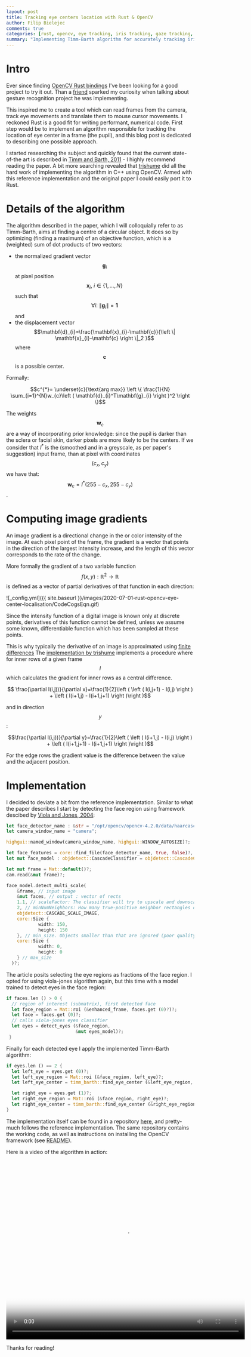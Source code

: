 ```yaml
---
layout: post
title: Tracking eye centers location with Rust & OpenCV
author: Filip Bielejec
comments: true
categories: [rust, opencv, eye tracking, iris tracking, gaze tracking, facial recognition, computer vision, viola-jones, timm barth]
summary: "Implementing Timm-Barth algorithm for accurately tracking iris location with Rust and OpenCV"
---
```


# <a name="intro"/> Intro

Ever since finding [OpenCV Rust bindings](https://github.com/twistedfall/opencv-rust/) I've been looking for a good project to try it out.
Than a [friend](https://github.com/jpmonettas/) sparked my curiosity when talking about gesture recognition project he was implementing.

This inspired me to create a tool which can read frames from the camera, track eye movements and translate them to mouse cursor movements.
I reckoned Rust is a good fit for writing performant, numerical code.
First step would be to implement an algorithm responsible for tracking the location of eye center in a frame (the pupil), and this blog post is dedicated to describing one possible approach.

I started researching the subject and quickly found that the current state-of-the art is described in [Timm and Barth, 2011](https://www.inb.uni-luebeck.de/fileadmin/files/PUBPDFS/TiBa11b.pdf) - I highly recommend reading the paper.
A bit more searching revealed that [trishume](https://github.com/trishume/eyeLike) did all the hard work of implementing the algorithm in C++ using OpenCV.
Armed with this reference implementation and the original paper I could easily port it to Rust.

# <a name="details"/> Details of the algorithm

The algorithm described in the paper, which I will colloquially refer to as Timm-Barth, aims at finding a centre of a circular object.
It does so by optimizing (finding a maximum) of an objective function, which is a (weighted) sum of dot products of two vectors:
- the normalized gradient vector $$\mathbf{g}_{i}$$ at pixel position $$\mathbf{x}_{i},\:i \in \{1,\dots, N\}$$ such that $$\forall i:\:\left \| \mathbf{g}_{i} \right \|=\mathbf{1}$$ and
- the displacement vector $$\mathbf{d}_{i}=\frac{\mathbf{x}_{i}-\mathbf{c}}{\left \| \mathbf{x}_{i}-\mathbf{c} \right \|_2 }$$
where $$\mathbf{c}$$ is a possible center.

Formally:

$$c^{*}= \underset{c}{\text{arg max}} \left \{ \frac{1}{N} \sum_{i=1}^{N}w_{c}\left ( \mathbf{d}_{i}^T\mathbf{g}_{i} \right )^2 \right \}$$

The weights $$\mathbf{w}_c$$ are a way of incorporating prior knowledge: since the pupil is darker than the sclera or facial skin, darker pixels are more likely to be the centers.
If we consider that $I^*$ is the (smoothed and in a greyscale, as per paper's suggestion) input frame, than at pixel with coordinates $$(c_x, c_y)$$ we have that: $$\mathbf{w}_c=I^*\left ( 255-c_x,255-c_y \right )$$.

# <a name="gradients"/> Computing image gradients

An image gradient is a directional change in the or color intensity of the image.
At each pixel point of the frame, the gradient is a vector that points in the direction of the largest intensity increase, and the length of this vector corresponds to the rate of the change.

More formally the gradient of a two variable function $$f(x,y):\mathbb{R}^2\rightarrow \mathbb{R}$$ is defined as a vector of partial derivatives of that function in each direction:

<!-- $$\nabla f = {\begin{bmatrix}g_{x}\\g_{y}\end{bmatrix}}={\begin{bmatrix}{\frac {\partial f}{\partial x}}\\{\frac {\partial f}{\partial y}}\end{bmatrix}$$ -->
![_config.yml]({{ site.baseurl }}/images/2020-07-01-rust-opencv-eye-center-localisation/CodeCogsEqn.gif)

Since the intensity function of a digital image is known only at discrete points, derivatives of this function cannot be defined, unless we assume some known, differentiable function which has been sampled at these points.

This is why typically the derivative of an image is approximated using [finite differences](https://en.wikipedia.org/wiki/Finite_difference)
The [implementation by trishume](https://github.com/trishume/eyeLike) implements a procedure where for inner rows of a given frame $$I$$ which calculates the gradient for inner rows as a central difference.
<!-- For $$\forall (i,j), \: i\neq j$$ the gradient in direction $$x$$ is: -->

$$ \frac{\partial I(i,j))}{\partial x}=\frac{1}{2}\left ( \left ( I(i,j+1) - I(i,j) \right )  + \left ( I(i+1,j) - I(i+1,j+1) \right )\right )$$

and in direction $$y$$:

$$\frac{\partial I(i,j))}{\partial y}=\frac{1}{2}\left ( \left ( I(i+1,j) - I(i,j) \right )  + \left ( I(i+1,j+1) - I(i+1,j+1) \right )\right )$$

For the edge rows the gradient value is the difference between the value and the adjacent position.

# <a name="implementation"/> Implementation

I decided to deviate a bit from the reference implementation.
Similar to what the paper describes I start by detecting the face region using framework descibed by [Viola and Jones, 2004](https://www.researchgate.net/publication/220660094_Robust_Real-Time_Face_Detection):

```rust
let face_detector_name : &str = "/opt/opencv/opencv-4.2.0/data/haarcascades/haarcascade_frontalface_alt.xml";
let camera_window_name = "camera";

highgui::named_window(camera_window_name, highgui::WINDOW_AUTOSIZE)?;

let face_features = core::find_file(face_detector_name, true, false)?,
let mut face_model : objdetect::CascadeClassifier = objdetect::CascadeClassifier::new(&face_features)?;

let mut frame = Mat::default()?;
cam.read(&mut frame)?;

face_model.detect_multi_scale(
    &frame, // input image
    &mut faces, // output : vector of rects
    1.1, // scaleFactor: The classifier will try to upscale and downscale the image by this factor
    2, // minNumNeighbors: How many true-positive neighbor rectangles do you want to assure before predicting a region as a face? The higher this face, the lower the chance of detecting a non-face as face, but also lower the chance of detecting a face as face.
    objdetect::CASCADE_SCALE_IMAGE,
    core::Size {
            width: 150,
            height: 150
    }, // min_size. Objects smaller than that are ignored (poor quality webcam is 640 x 480, so that should do it)
    core::Size {
            width: 0,
            height: 0
    } // max_size
  )?;
```

The article posits selecting the eye regions as fractions of the face region.
I opted for using viola-jones algorithm again, but this time with a model trained to detect eyes in the face region:

```rust
if faces.len () > 0 {
  // region of interest (submatrix), first detected face
  let face_region = Mat::roi (&enhanced_frame, faces.get (0)?)?;
  let face = faces.get (0)?;
  // calls viola-jones eyes classifier
  let eyes = detect_eyes (&face_region,
                          &mut eyes_model)?;
 }
```

Finally for each detected eye I apply the implemented Timm-Barth algorithm:

```rust
if eyes.len () == 2 {
  let left_eye = eyes.get (0)?;
  let left_eye_region = Mat::roi (&face_region, left_eye)?;
  let left_eye_center = timm_barth::find_eye_center (&left_eye_region, left_eye.width)?;

  let right_eye = eyes.get (1)?;
  let right_eye_region = Mat::roi (&face_region, right_eye)?;
  let right_eye_center = timm_barth::find_eye_center (&right_eye_region, right_eye.width)?;
}
```

The implementation itself can be found in a repository [here](https://github.com/fbielejec/rust-opencv/blob/master/src/timm_barth.rs#L142),
and pretty-much follows the reference implementation.
The same repository contains the working code, as well as instructions on installing the OpenCV framework (see [README](https://github.com/fbielejec/rust-opencv#install-image-and-video-io-libraries)).

Here is a video of the algorithm in action:

<video width="640" height="480" controls="controls" poster="{{ site.baseurl }}/images/2020-07-01-rust-opencv-eye-center-localisation/screenshot.png">
  <source src="{{ site.baseurl }}/images/2020-07-01-rust-opencv-eye-center-localisation/screencast_2.mp4" type="video/mp4">
    Your browser does not support the video tag.
</video>

Thanks for reading!
